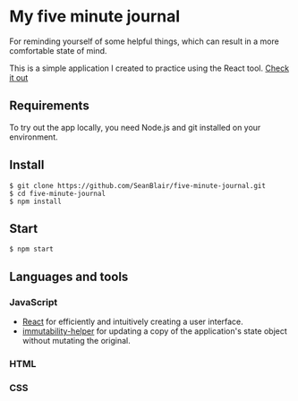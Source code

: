 # My five minute journal

For reminding yourself of some helpful things, which can result in a more comfortable state of mind.

This is a simple application I created to practice using the React tool.
[Check it out](https://seanblair.github.io/five-minute-journal/)

## Requirements

To try out the app locally, you need Node.js and git installed on your environment.

## Install

    $ git clone https://github.com/SeanBlair/five-minute-journal.git
    $ cd five-minute-journal
    $ npm install

## Start

    $ npm start

## Languages and tools

### JavaScript

- [React](https://reactjs.org/) for efficiently and intuitively creating a user interface.
- [immutability-helper](https://github.com/kolodny/immutability-helper) for updating a copy of the application's state object without mutating the original.

### HTML

### CSS
